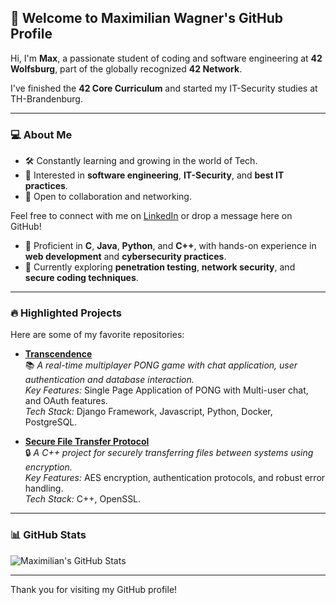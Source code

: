 ## 🌟 Welcome to Maximilian Wagner's GitHub Profile
Hi, I'm **Max**, a passionate student of coding and software engineering at **42 Wolfsburg**, part of the globally recognized **42 Network**.

I've finished the **42 Core Curriculum** and started my IT-Security studies at TH-Brandenburg.

---

### 💻 About Me
- 🛠️ Constantly learning and growing in the world of Tech.
- 🌱 Interested in **software engineering**, **IT-Security**, and **best IT practices**.
- 🤝 Open to collaboration and networking.

Feel free to connect with me on [LinkedIn](https://www.linkedin.com/in/maximilian-wagner-97886b328/) or drop a message here on GitHub!

- 🌟 Proficient in **C**, **Java**, **Python**, and **C++**, with hands-on experience in **web development** and **cybersecurity practices**.
- 🚀 Currently exploring **penetration testing**, **network security**, and **secure coding techniques**.

---

### 🔥 Highlighted Projects
Here are some of my favorite repositories:

- [**Transcendence**](link-to-repo)  
  📚 *A real-time multiplayer PONG game with chat application, user authentication and database interaction.*  
  *Key Features:* Single Page Application of PONG with Multi-user chat, and OAuth features.  
  *Tech Stack:* Django Framework, Javascript, Python, Docker, PostgreSQL.

- [**Secure File Transfer Protocol**](link-to-repo)  
  🔒 *A C++ project for securely transferring files between systems using encryption.*  
  *Key Features:* AES encryption, authentication protocols, and robust error handling.  
  *Tech Stack:* C++, OpenSSL.

---

### 📊 GitHub Stats
<!-- Optionally, add GitHub stats -->
![Maximilian's GitHub Stats](https://github-readme-stats.vercel.app/api?username=mwagner86&show_icons=true&theme=radical)

---

Thank you for visiting my GitHub profile!


<!---
mwagner86/mwagner86 is a ✨ special ✨ repository because its `README.md` (this file) appears on your GitHub profile.
You can click the Preview link to take a look at your changes.
--->
